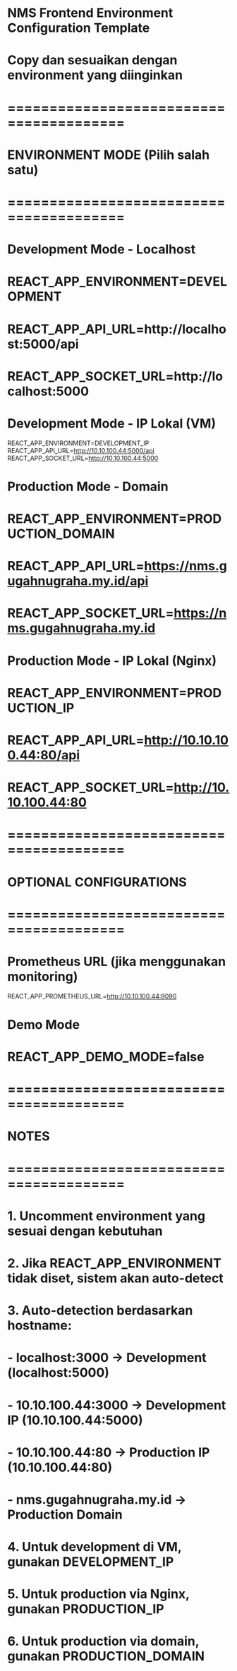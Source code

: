 # NMS Frontend Environment Configuration Template
# Copy dan sesuaikan dengan environment yang diinginkan

# ========================================
# ENVIRONMENT MODE (Pilih salah satu)
# ========================================

# Development Mode - Localhost
# REACT_APP_ENVIRONMENT=DEVELOPMENT
# REACT_APP_API_URL=http://localhost:5000/api
# REACT_APP_SOCKET_URL=http://localhost:5000

# Development Mode - IP Lokal (VM)
REACT_APP_ENVIRONMENT=DEVELOPMENT_IP
REACT_APP_API_URL=http://10.10.100.44:5000/api
REACT_APP_SOCKET_URL=http://10.10.100.44:5000

# Production Mode - Domain
# REACT_APP_ENVIRONMENT=PRODUCTION_DOMAIN
# REACT_APP_API_URL=https://nms.gugahnugraha.my.id/api
# REACT_APP_SOCKET_URL=https://nms.gugahnugraha.my.id

# Production Mode - IP Lokal (Nginx)
# REACT_APP_ENVIRONMENT=PRODUCTION_IP
# REACT_APP_API_URL=http://10.10.100.44:80/api
# REACT_APP_SOCKET_URL=http://10.10.100.44:80

# ========================================
# OPTIONAL CONFIGURATIONS
# ========================================

# Prometheus URL (jika menggunakan monitoring)
REACT_APP_PROMETHEUS_URL=http://10.10.100.44:9090

# Demo Mode
# REACT_APP_DEMO_MODE=false

# ========================================
# NOTES
# ========================================
# 1. Uncomment environment yang sesuai dengan kebutuhan
# 2. Jika REACT_APP_ENVIRONMENT tidak diset, sistem akan auto-detect
# 3. Auto-detection berdasarkan hostname:
#    - localhost:3000 → Development (localhost:5000)
#    - 10.10.100.44:3000 → Development IP (10.10.100.44:5000)
#    - 10.10.100.44:80 → Production IP (10.10.100.44:80)
#    - nms.gugahnugraha.my.id → Production Domain
# 4. Untuk development di VM, gunakan DEVELOPMENT_IP
# 5. Untuk production via Nginx, gunakan PRODUCTION_IP
# 6. Untuk production via domain, gunakan PRODUCTION_DOMAIN
